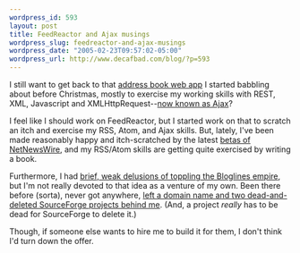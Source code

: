 ```yaml
--- 
wordpress_id: 593
layout: post
title: FeedReactor and Ajax musings
wordpress_slug: feedreactor-and-ajax-musings
wordpress_date: "2005-02-23T09:57:02-05:00"
wordpress_url: http://www.decafbad.com/blog/?p=593
---
```

I still want to get back to that [address book web app][abook] I started babbling about before Christmas, mostly to exercise my working skills with REST, XML, Javascript and XMLHttpRequest--[now known as Ajax][ajax]?

[ajax]:http://www.adaptivepath.com/publications/essays/archives/000385.php
[abook]:http://www.decafbad.com/blog/2004/12/23/abook1

I feel like I should work on FeedReactor, but I started work on that to scratch an itch and  exercise my RSS, Atom, and Ajax skills.  But, lately, I've been made reasonably happy and itch-scratched by the latest [betas of NetNewsWire][nnwb], and my RSS/Atom skills are getting quite exercised by writing a book.  

Furthermore, I had [brief, weak delusions of toppling the Bloglines empire][biz], but I'm not really devoted to that idea as a venture of my own.  Been there before (sorta), never got anywhere, [left a domain name and two dead-and-deleted SourceForge projects behind me][iai].  (And, a project *really* has to be dead for SourceForge to delete it.)  

Though, if someone else wants to hire me to build it for them, I don't think I'd turn down the offer.

[iai]: http://www.decafbad.com/blog/2002/08/26/ooobeh
[biz]:http://www.decafbad.com/blog/2004/09/20/bootstrapping_out_into_open_space
[nnwb]:http://ranchero.com/netnewswire/beta.php
